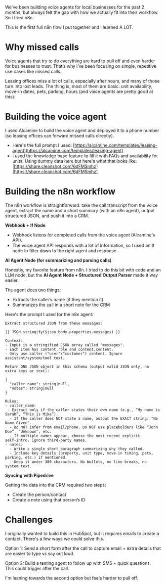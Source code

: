 
We’ve been building voice agents for local businesses for the past 2 months, but always felt the gap with how we actually fit into their workflow. So I tried n8n.

This is the first full n8n flow I put together and I learned A LOT.

# Why missed calls

Voice agents that try to do everything are hard to pull off and even harder for businesses to trust. That’s why I’ve been focusing on simple, repetitive use cases like missed calls.

Leasing offices miss a lot of calls, especially after hours, and many of those turn into lost leads. The thing is, most of them are basic: unit availability, move-in dates, pets, parking, hours (and voice agents are pretty good at this).

# Building the voice agent

I used Alcamine to build the voice agent and deployed it to a phone number (so leasing offices can forward missed calls directly).

* Here's the full prompt I used: [https://alcamine.com/templates/leasing-agent](https://alcamine.com/templates/leasing-agent)
* I used the knowledge base feature to fill it with FAQs and availability for units. Using dummy data here but here's what that looks like: [https://share.cleanshot.com/6dFMSmhz](https://share.cleanshot.com/6dFMSmhz)

# Building the n8n workflow

The n8n workflow is straightforward: take the call transcript from the voice agent, extract the name and a short summary (with an n8n agent), output structured JSON, and push it into a CRM.

**Webhook + If Node**

* Webhook listens for completed calls from the voice agent (Alcamine's API).
* The voice agent API responds with a lot of information, so I used an If node to filter down to the right agent and response.

**AI Agent Node (for summarizing and parsing calls)**

Honestly, my favorite feature from n8n. I tried to do this bit with code and an LLM node, but the **AI Agent Node + Structured Output Parser** made it way easier.

The agent does two things:

* Extracts the caller’s name (if they mention it)
* Summarizes the call in a short note for the CRM

Here's the prompt I used for the n8n agent:

    Extract structured JSON from these messages:

    {{ JSON.stringify($json.body.properties.messages) }}

    Context:
    - Input is a stringified JSON array called "messages".
    - Each item has content.role and content.content.
    - Only use caller ("user"/"customer") content. Ignore assistant/system/tool text.

    Return ONE JSON object in this schema (output valid JSON only, no extra keys or text):

    {
      "caller_name": string|null,
      "notes": string|null
    }

    Rules:
    - caller_name:
     - Extract only if the caller states their own name (e.g., “My name is Sarah”, “This is Mike”).
      - If the caller does NOT state a name, output the EXACT string: "No Name Given".
      - Do NOT infer from email/phone. Do NOT use placeholders like “John Doe”, “Unknown”, etc.
      - If multiple names appear, choose the most recent explicit self‑intro. Ignore third‑party names.
    - notes:
      - Write a single short paragraph summarizing why they called.
      - Include key details (property, unit type, move-in timing, pets, parking, etc.) if mentioned.
      - Keep it under 300 characters. No bullets, no line breaks, no system text.

**Syncing with Pipedrive**

Getting the data into the CRM required two steps:

* Create the person/contact
* Create a note using that person’s ID

# Challenges

I originally wanted to build this in HubSpot, but it requires emails to create a contact. There's a few ways we could solve this.

Option 1: Send a short form after the call to capture email + extra details that are easier to type vs say out loud.

Option 2: Build a texting agent to follow up with SMS + quick questions. This could trigger after the call.

I'm leaning towards the second option but feels harder to pull off.
